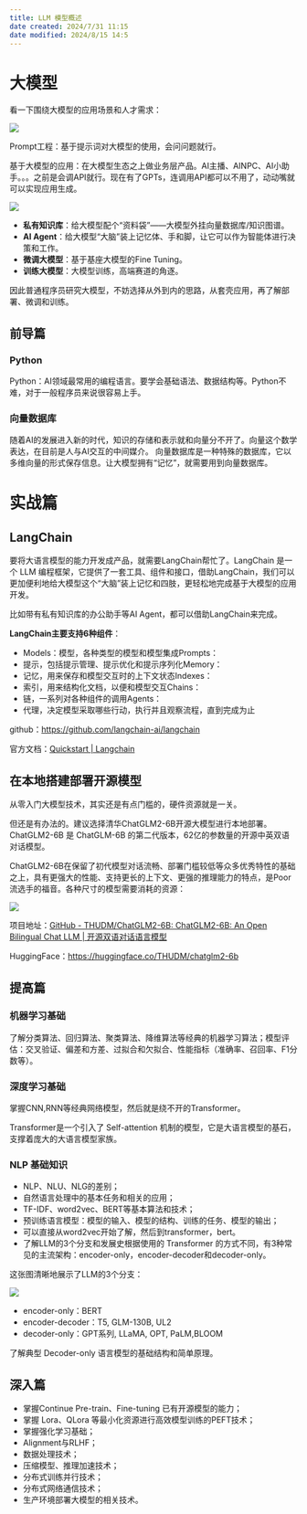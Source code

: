 ```yaml
---
title: LLM 模型概述
date created: 2024/7/31 11:15
date modified: 2024/8/15 14:5
---
```

# 大模型

看一下围绕大模型的应用场景和人才需求：

![](IMG-2024-08-08-15-05-06.png)

Prompt工程：基于提示词对大模型的使用，会问问题就行。

基于大模型的应用：在大模型生态之上做业务层产品。AI主播、AINPC、AI小助手。。。之前是会调API就行。现在有了GPTs，连调用API都可以不用了，动动嘴就可以实现应用生成。

![](IMG-2024-08-08-15-05-06-1.png)

- **私有知识库**：给大模型配个“资料袋”——大模型外挂向量数据库/知识图谱。
- **AI Agent**：给大模型“大脑”装上记忆体、手和脚，让它可以作为智能体进行决策和工作。
- **微调大模型**：基于基座大模型的Fine Tuning。
- **训练大模型**：大模型训练，高端赛道的角逐。

因此普通程序员研究大模型，不妨选择从外到内的思路，从套壳应用，再了解部署、微调和训练。

## 前导篇

### Python

Python：AI领域最常用的编程语言。要学会基础语法、数据结构等。Python不难，对于一般程序员来说很容易上手。

### 向量数据库

随着AI的发展进入新的时代，知识的存储和表示就和向量分不开了。向量这个数学表达，在目前是人与AI交互的中间媒介。 向量数据库是一种特殊的数据库，它以多维向量的形式保存信息。让大模型拥有“记忆”，就需要用到向量数据库。

# 实战篇

## LangChain

要将大语言模型的能力开发成产品，就需要LangChain帮忙了。LangChain 是一个 LLM 编程框架，它提供了一套工具、组件和接口，借助LangChain，我们可以更加便利地给大模型这个“大脑”装上记忆和四肢，更轻松地完成基于大模型的应用开发。

比如带有私有知识库的办公助手等AI Agent，都可以借助LangChain来完成。

**LangChain主要支持6种组件**：
- Models：模型，各种类型的模型和模型集成Prompts：
- 提示，包括提示管理、提示优化和提示序列化Memory：
- 记忆，用来保存和模型交互时的上下文状态Indexes：
- 索引，用来结构化文档，以便和模型交互Chains：
- 链，一系列对各种组件的调用Agents：
- 代理，决定模型采取哪些行动，执行并且观察流程，直到完成为止

github：https://github.com/langchain-ai/langchain

官方文档：[Quickstart | ️Langchain](https://python.langchain.com/docs/get_started/quickstart.html)

## 在本地搭建部署开源模型

从零入门大模型技术，其实还是有点门槛的，硬件资源就是一关。

但还是有办法的。建议选择清华ChatGLM2-6B开源大模型进行本地部署。ChatGLM2-6B 是 ChatGLM-6B 的第二代版本，62亿的参数量的开源中英双语对话模型。

ChatGLM2-6B在保留了初代模型对话流畅、部署门槛较低等众多优秀特性的基础之上，具有更强大的性能、支持更长的上下文、更强的推理能力的特点，是Poor流选手的福音。各种尺寸的模型需要消耗的资源：

![](IMG-2024-08-08-15-05-06-2.png)

项目地址：[GitHub - THUDM/ChatGLM2-6B: ChatGLM2-6B: An Open Bilingual Chat LLM | 开源双语对话语言模型](https://github.com/THUDM/ChatGLM2-6B)

HuggingFace：https://huggingface.co/THUDM/chatglm2-6b

## 提高篇

### 机器学习基础

了解分类算法、回归算法、聚类算法、降维算法等经典的机器学习算法；模型评估：交叉验证、偏差和方差、过拟合和欠拟合、性能指标（准确率、召回率、F1分数等）。

### 深度学习基础

掌握CNN,RNN等经典网络模型，然后就是绕不开的Transformer。

Transformer是一个引入了 Self-attention 机制的模型，它是大语言模型的基石，支撑着庞大的大语言模型家族。

### NLP 基础知识

- NLP、NLU、NLG的差别；
- 自然语言处理中的基本任务和相关的应用；
- TF-IDF、word2vec、BERT等基本算法和技术；
- 预训练语言模型：模型的输入、模型的结构、训练的任务、模型的输出；
- 可以直接从word2vec开始了解，然后到transformer，bert。
- 了解LLM的3个分支和发展史根据使用的 Transformer 的方式不同，有3种常见的主流架构：encoder-only，encoder-decoder和decoder-only。

这张图清晰地展示了LLM的3个分支：

![](IMG-2024-08-08-15-05-06-3.png)

- encoder-only：BERT
- encoder-decoder：T5, GLM-130B, UL2
- decoder-only：GPT系列, LLaMA, OPT, PaLM,BLOOM

了解典型 Decoder-only 语言模型的基础结构和简单原理。

## 深入篇

- 掌握Continue Pre-train、Fine-tuning 已有开源模型的能力；
- 掌握 Lora、QLora 等最小化资源进行高效模型训练的PEFT技术；
- 掌握强化学习基础；
- Alignment与RLHF；
- 数据处理技术；
- 压缩模型、推理加速技术；
- 分布式训练并行技术；
- 分布式网络通信技术；
- 生产环境部署大模型的相关技术。
